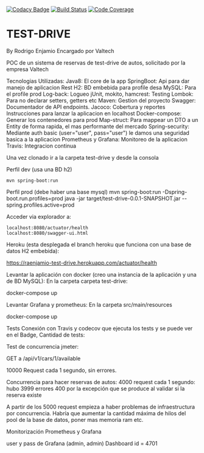 ﻿ 
[![Codacy Badge](https://api.codacy.com/project/badge/Grade/2673ac5373bd4f13aa403e4389862abc)](https://app.codacy.com/app/raenjamio/valtech-testdrive?utm_source=github.com&utm_medium=referral&utm_content=raenjamio/valtech-testdrive&utm_campaign=Badge_Grade_Dashboard)
[![Build Status](https://travis-ci.org/raenjamio/valtech-testdrive.png?branch=master)](https://travis-ci.org/raenjamio/valtech-testdrive)
[![Code Coverage](https://img.shields.io/codecov/c/github/raenjamio/valtech-testdrive/master.svg)](https://codecov.io/github/raenjamio/valtech-testdrive?branch=master)

# TEST-DRIVE 
By Rodrigo Enjamio
Encargado por Valtech

POC de un sistema de reservas de test-drive de autos, solicitado por la empresa Valtech

Tecnologias Utilizadas:
Java8: El core de la app
SpringBoot: Api para dar manejo de aplicacion Rest
H2: BD embebida para profile desa
MySQL: Para el profile prod
Log-back: Logueo
jUnit, mokito, hamcrest: Testing
Lombok: Para no declarar setters, getters etc
Maven: Gestion del proyecto
Swagger: Documentador de API endpoints.
Jacoco: Cobertura y reportes
Instrucciones para lanzar la aplicacion en localhost
Docker-compose: Generar los contenedores para prod
Map-struct: Para mappear un DTO a un Entity de forma rapida, el mas performante del mercado
Spring-security: Mediante auth basic (user="user", pass="user") le damos una seguridad basica a la aplicacion
Prometheus y Grafana: Monitoreo de la aplicacion
Travis: Integracion continua


Una vez clonado ir a la carpeta test-drive y desde la consola

Perfil dev (usa una BD h2)

    mvn spring-boot:run

Perfil prod (debe haber una base mysql)
    mvn spring-boot:run -Dspring-boot.run.profiles=prod
    java -jar target/test-drive-0.0.1-SNAPSHOT.jar --spring.profiles.active=prod

Acceder via explorador a:

    localhost:8080/actuator/health
    localhost:8080/swagger-ui.html


Heroku (esta desplegada el branch heroku que funciona con una base de datos H2 embebida):

https://raenjamio-test-drive.herokuapp.com/actuator/health



Levantar la aplicación con docker (creo una instancia de la aplicación y una de BD MySQL):
En la carpeta  carpeta test-drive:

docker-compose up


Levantar Grafana y prometheus:
En la carpeta src/main/resources

docker-compose up


Tests
Conexión con Travis y codecov	 que ejecuta los tests y se puede ver en el Badge, Cantidad de tests:






Test de concurrencia jmeter:

GET a /api/v1/cars/1/available

10000 Request cada 1 segundo, sin errores.







Concurrencia para hacer reservas de autos:
4000 request cada 1 segundo: hubo 3999 errores 400 por la excepción que se produce al validar si la reserva existe



A partir de los 5000 request empieza a haber problemas de infraestructura por concurrencia. Habría que aumentar la cantidad máxima de hilos del pool de la base de datos, poner mas memoria ram etc.

Monitorización
Prometheus y Grafana

user y pass de Grafana (admin, admin)
Dashboard id = 4701



